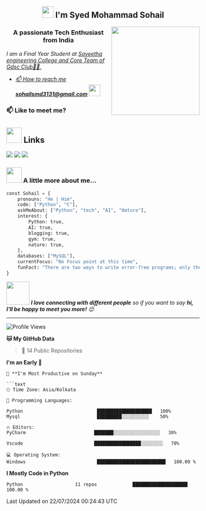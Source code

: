 <h2 align="center"><img src="https://emojis.slackmojis.com/emojis/images/1531849430/4246/blob-sunglasses.gif?1531849430" width="30"/> I'm Syed Mohammad Sohail </h2>
<img align="right" src="https://media.giphy.com/media/M9gbBd9nbDrOTu1Mqx/giphy.gif" width="230">
<h3 align="center">A passionate Tech Enthusiast from India</h3>
<p><em>I am a Final Year Student at <a href=["https://www.oneorigin.us/](https://www.google.com/search?q=saveetha+engineering+college+address&sca_esv=567946469&rlz=1C1RXQR_enIN927IN927&sxsrf=AM9HkKnV2s-zuUejD3QL7TmkYt_EEKMRjw%3A1695535630529&ei=DtIPZZPoH9HE4-EP07GFwAk&oq=saveetha++&gs_lp=Egxnd3Mtd2l6LXNlcnAiCnNhdmVldGhhICAqAggBMgQQIxgnMgcQIxiKBRgnMgoQLhixAxiKBRhDMgoQLhixAxiKBRhDMhMQLhiDARivARjHARixAxiKBRhDMgcQABiKBRhDMgoQABiKBRixAxhDMgcQABiKBRhDMgoQLhiKBRjJAxhDMgsQABiABBixAxiDAUi7DlB7WKcCcAF4AZABAJgBqgOgAc0HqgEHMi0xLjEuMbgBAcgBAPgBAcICBxAjGLADGCfCAgoQABhHGNYEGLADwgIKEAAYigUYsAMYQ8ICDhAAGOQCGNYEGLAD2AEBwgIQEC4YigUYyAMYsAMYQ9gBAuIDBBgAIEGIBgGQBhO6BgYIARABGAm6BgYIAhABGAg&sclient=gws-wiz-serp)">Saveetha engineering College and Core Team of Gdsc Club👨‍💻.

- 📫 How to reach me **sohailsmd3131@gmail.com**
</a><img src="https://media.giphy.com/media/WUlplcMpOCEmTGBtBW/giphy.gif" width="30"> 
</em></p>

### 📫 Like to meet me?

## <img height="40" src="https://raw.githubusercontent.com/innng/innng/master/assets/kyubey.gif"/> Links
[![](https://img.shields.io/badge/-linkedin-0073B1?style=flat-square)](https://www.linkedin.com/in/smdsohail3131)
[![](https://img.shields.io/badge/-twitter-1C9CEA?style=flat-square)](https://twitter.com/SMDSohail77)
[![](https://img.shields.io/badge/-Hashnode-2D4E00?style=flat-square)](https://sohail18.hashnode.dev/)
### <img height="40" src="https://raw.githubusercontent.com/innng/innng/master/assets/kyubey.gif"/> A little more about me...  

```python
const Sohail = {
    pronouns: "He | Him",
    code: ["Python", "C"],
    askMeAbout: ["Python", "tech", "AI", "Nature"],
    interest: {
        Python: true,
        AI: true,
        blogging: true,
        gym: true,
        nature: true,
    },
    databases: ["MySQL"],
    currentFocus: "No Focus point at this time",
    funFact: "There are two ways to write error-free programs; only the third one works",
}


```

<img src="https://media.giphy.com/media/LnQjpWaON8nhr21vNW/giphy.gif" width="60"> <em><b>I love connecting with different people</b> so if you want to say <b>hi, I'll be happy to meet you more!</b> 😊</em>

---
<!--START_SECTION:-->

![Profile Views](http://img.shields.io/badge/Profile%20Views-2067-blue)

**🐱 My GitHub Data** 
> 📜 14 Public Repositories 
 >  
**I'm an Early 🐤** 

```
📅 **I'm Most Productive on Sunday** 

```text
🕑︎ Time Zone: Asia/Kolkata

💬 Programming Languages: 

Python                           ████████████████████   100% 
Mysql                            █████████░░░░░░░░░░    50%

🔥 Editors: 
PyCharm                         ███████░░░░░░░░░░░░░░░░░   30%

Vscode                          █████████████████░░░░░░░░   70% 

💻 Operating System: 
Windows                          █████████████████████████   100.00 % 
```

**I Mostly Code in Python** 

```text
Python                   11 repos             ████████████████████   100.00 % 
```


 Last Updated on 22/07/2024 00:24:43 UTC
<!--END_SECTION:waka-->
